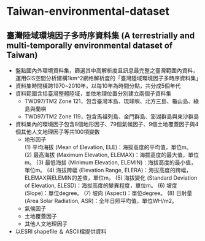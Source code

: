 # Taiwan-environmental-dataset

## 臺灣陸域環境因子多時序資料集 (A terrestrially and multi-temporally environmental dataset of Taiwan)
* 盤點國內外環境資料集，篩選其中高解析度且訊息最完整之臺灣範圍內資料，運用GIS空間分析建構1km^2網格解析度的「臺灣陸域環境因子多時序資料集」
* 資料集時間橫跨1970~2010年，以每10年為時間分點，共分成5個年代
* 資料範圍含括臺灣整體陸域，並依地理位置分別建立兩個子資料集
  * TWD97/TM2 Zone 121，包含臺灣本島、琉球嶼、北方三島、龜山島、綠島與蘭嶼
  * TWD97/TM2 Zone 119，包含馬祖列島、金門群島、澎湖群島與東沙群島
* 資料集內的環境因子包含8個地形因子、79個氣候因子、9個土地覆蓋因子與4個其他人文地理因子等共100項變數
  * 地形因子  
  (1)	平均海拔 (Mean of Elevation, ELE)：海拔高度的平均值，單位m。
  (2)	最高海拔 (Maximum Elevation, ELEMAX)：海拔高度的最大值，單位m。
  (3)	最低海拔 (Minimum Elevation, ELEMIN)：海拔高度的最小值，單位m。
  (4)	海拔跨幅 (Elevation Range, ELERA)：海拔高度的跨幅，ELEMAX與ELEMIN的差值，單位m。
  (5)	海拔變化 (Standard Deviation of Elevation, ELESD)：海拔高度的變異程度，單位m。
  (6)	坡度 (Slope)：單位degree。
  (7)	坡向 (Aspect)：單位degree。
  (8)	日射量 (Area Solar Radiation, ASR)：全年日照平均值，單位WH/m2。
  * 氣候因子
  * 土地覆蓋因子
  * 其他人文地理因子
* 以ESRI shapefile ＆ ASCII檔提供資料
